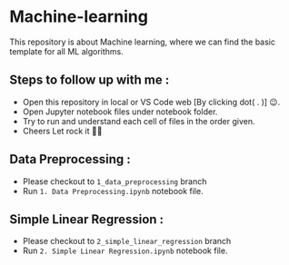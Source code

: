 # Machine-learning
This repository is about Machine learning, where we can find the basic template for all ML algorithms. 

## Steps to follow up with me :
- Open this repository in local or VS Code web [By clicking dot( . )] 😉. 
- Open Jupyter notebook files under notebook folder. 
- Try to run and understand each cell of files in the order given.
- Cheers Let rock it 🎉🥳

## Data Preprocessing :
- Please checkout to ```1_data_preprocessing``` branch 
- Run ```1. Data Preprocessing.ipynb``` notebook file.

## Simple Linear Regression :
- Please checkout to ```2_simple_linear_regression``` branch 
- Run ```2. Simple Linear Regression.ipynb``` notebook file.
